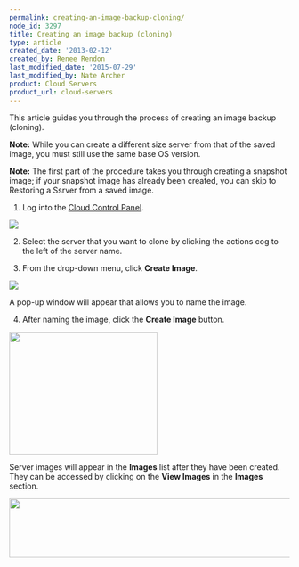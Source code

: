```yaml
---
permalink: creating-an-image-backup-cloning/
node_id: 3297
title: Creating an image backup (cloning)
type: article
created_date: '2013-02-12'
created_by: Renee Rendon
last_modified_date: '2015-07-29'
last_modified_by: Nate Archer
product: Cloud Servers
product_url: cloud-servers
---
```

This article guides you through the process of
creating an image backup (cloning).

**Note:** While you can create a different size
server from that of the saved image, you must still use the same base OS
version.

**Note:** The first part of the procedure takes you
through creating a snapshot image; if your snapshot image has already
been created, you can skip to Restoring a Ssrver from a saved
image.

1. Log into the [Cloud Control Panel](http://mycloud.rackspace.com).

  ![](http://c15149618.r18.cf2.rackcdn.com/1.png)

2. Select the server that you want to clone by clicking the actions cog
to the left of the server name.

3. From the drop-down menu, click **Create Image**.

  ![](http://c15149618.r18.cf2.rackcdn.com/3B.png)

  A pop-up window will appear that allows you to name the image.

4. After naming the image, click the **Create Image** button.

  <img src="https://8026b2e3760e2433679c-fffceaebb8c6ee053c935e8915a3fbe7.ssl.cf2.rackcdn.com/field/image/Feb%2012%20-%20Create%20image_2.png" width="266" height="220" />

Server images will appear in the **Images** list after they have been created. They can be accessed by clicking on the **View Images** in the **Images** section.

<img src="https://8026b2e3760e2433679c-fffceaebb8c6ee053c935e8915a3fbe7.ssl.cf2.rackcdn.com/field/image/Feb%2012%20-%20View%20Images.png" width="513" height="106" />
